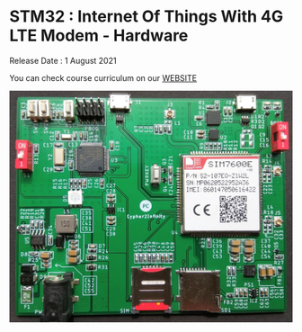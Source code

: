 # STM32 : Internet Of Things With 4G LTE Modem - Hardware

Release Date : 1 August 2021

You can check course curriculum on our [WEBSITE](https://www.cipher2infinity.com/)

![](Hardware%20Images/Course%20Hardware.jpg)

